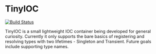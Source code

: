 # TinyIOC

[![Build Status](https://travis-ci.org/RyaPorter/TinyIOC.svg?branch=master)](https://travis-ci.org/RyaPorter/})


TinyIOC is a small lightweight IOC container being developed for general curiosity. 
Currently it only supports the bare basics of registering and resolving types with two lifetimes - Singleton and Transient. Future goals include supporting type names.
